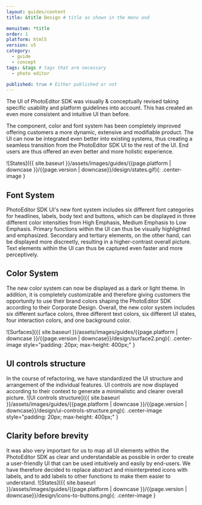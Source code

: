 ```yaml
---
layout: guides/content
title: &title Design # title as shown in the menu and

menuitem: *title
order: 1
platform: html5
version: v5
category:
  - guide
  - concept
tags: &tags # tags that are necessary
  - photo editor

published: true # Either published or not
---
```



The UI of PhotoEditor SDK was visually & conceptually revised taking specific usability and platform guidelines into account. This has created an even more consistent and intuitive UI than before.

The component, color and font system has been completely improved offering customers a more dynamic, extensive and modifiable product. The UI can now be integrated even better into existing systems, thus creating a seamless transition from the PhotoEditor SDK UI to the rest of the UI. End users are thus offered an even better and more holistic experience.


![States]({{ site.baseurl }}/assets/images/guides/{{page.platform | downcase }}/{{page.version | downcase}}/design/states.gif){: .center-image }

## Font System
PhotoEditor SDK UI's new font system includes six different font categories for headlines, labels, body text and buttons, which can be displayed in three different color intensities from High Emphasis, Medium Emphasis to Low Emphasis. Primary functions within the UI can thus be visually highlighted and emphasized. Secondary and tertiary elements, on the other hand, can be displayed more discreetly, resulting in a higher-contrast overall picture. Text elements within the UI can thus be captured even faster and more perceptively.

## Color System
The new color system can now be displayed as a dark or light theme. In addition, it is completely customizable and therefore giving customers the opportunity to use their brand colors shaping the PhotoEditor SDK according to their Corporate Design. Overall, the new color system includes six different surface colors, three different text colors, six different UI states, four interaction colors, and one background color.

![Surfaces]({{ site.baseurl }}/assets/images/guides/{{page.platform | downcase }}/{{page.version | downcase}}/design/surface2.png){: .center-image style="padding: 20px; max-height: 400px;" }

## UI controls structure
In the course of refactoring, we have standardized the UI structure and arrangement of the individual features. UI controls are now displayed according to their context to generate a minimalistic and clearer overall picture.
![UI controls structure]({{ site.baseurl }}/assets/images/guides/{{page.platform | downcase }}/{{page.version | downcase}}/design/ui-controls-structure.png){: .center-image style="padding: 20px; max-height: 400px;" }

## Clarity before brevity
It was also very important for us to map all UI elements within the PhotoEditor SDK as clear and understandable as possible in order to create a user-friendly UI that can be used intuitively and easily by end-users. We have therefore decided to replace abstract and misinterpreted icons with labels, and to add labels to other functions to make them easier to understand.
![States]({{ site.baseurl }}/assets/images/guides/{{page.platform | downcase }}/{{page.version | downcase}}/design/icons-to-buttons.png){: .center-image }
